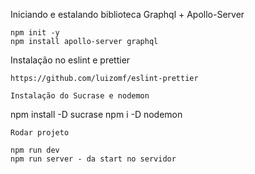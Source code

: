 Iniciando e estalando biblioteca Graphql +  Apollo-Server

```
npm init -y
npm install apollo-server graphql
```

Instalação no eslint e prettier

````
https://github.com/luizomf/eslint-prettier

Instalação do Sucrase e nodemon

````
npm install -D sucrase
npm i -D nodemon
````
Rodar projeto

npm run dev
npm run server - da start no servidor
